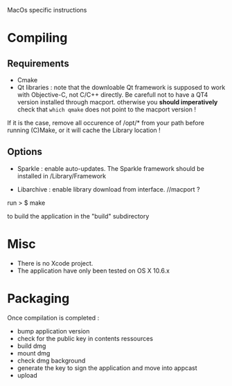 MacOs specific instructions

# Compiling

## Requirements
 - Cmake
 - Qt libraries : note that the downloable Qt framework is supposed to work with Objective-C, not C/C++ directly.
   Be carefull not to have a QT4 version installed through macport.
   otherwise you **should imperatively** check that `which qmake` does not
   point to the macport version !

If it is the case, remove all occurence of /opt/* from your path before 
running (C)Make, or it will cache the Library location !

## Options

 - Sparkle : enable auto-updates. The Sparkle framework should be installed in /Library/Framework

 - Libarchive : enable library download from interface. //macport ?


run
    > $ make

to build the application in the "build" subdirectory

# Misc

- There is no Xcode project.
- The application have only been tested on OS X 10.6.x

# Packaging 

Once compilation is completed :

  - bump application version
  - check for the public key in contents ressources
  - build dmg
  - mount dmg
  - check dmg background
  - generate the key to sign the application and move into appcast
  - upload
